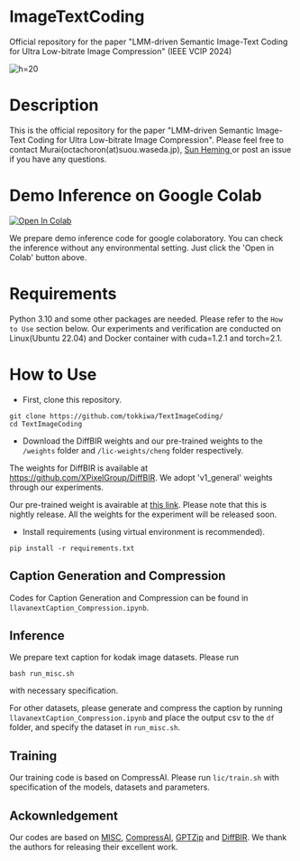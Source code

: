 # ImageTextCoding
Official repository for the paper "LMM-driven Semantic Image-Text Coding for Ultra Low-bitrate Image Compression" (IEEE VCIP 2024)

![h=20](https://github.com/tokkiwa/ImageTextCoding/blob/main/assets/comparison15.drawio.png)
# Description 
This is the official repository for the paper "LMM-driven Semantic Image-Text Coding for Ultra Low-bitrate Image Compression".
Please feel free to contact Murai(octachoron(at)suou.waseda.jp), [Sun Heming ](https://sun.ynu.ac.jp/) or post an issue if you have any questions. 

# Demo Inference on Google Colab
[![Open In Colab](https://colab.research.google.com/assets/colab-badge.svg)](https://colab.research.google.com/github/user475289/ImageTextCoding/blob/master/ImageTextCoding.ipynb)

We prepare demo inference code for google colaboratory.
You can check the inference without any environmental setting. Just click the 'Open in Colab' button above. 

# Requirements
Python 3.10 and some other packages are needed. Please refer to the `How to Use` section below.
Our experiments and verification are conducted on Linux(Ubuntu 22.04) and Docker container with cuda=1.2.1 and torch=2.1. 

# How to Use

- First, clone this repository. 
```
git clone https://github.com/tokkiwa/TextImageCoding/
cd TextImageCoding
```

- Download the DiffBIR weights and our pre-trained weights to the `/weights` folder and `/lic-weights/cheng` folder respectively.

The weights for DiffBIR is available at https://github.com/XPixelGroup/DiffBIR. 
We adopt 'v1_general' weights through our experiments. 

Our pre-trained weight is avairable at [this link](https://github.com/tokkiwa/ImageTextCoding/releases/download/v0.1-alpha/10ep_cheng_3_mse0.5_vgg0.2_i2t0.2_iqa0.1.tar). Please note that this is nightly release. 
All the weights for the experiment will be released soon. 

- Install requirements (using virtual environment is recommended).
```
pip install -r requirements.txt
```
## Caption Generation and Compression
Codes for Caption Generation and Compression can be found in `llavanextCaption_Compression.ipynb`. 

## Inference
We prepare text caption for kodak image datasets. Please run
```
bash run_misc.sh
```
with necessary specification. 

For other datasets, please generate and compress the caption by running `llavanextCaption_Compression.ipynb` and place the output csv to the `df` folder, and specify the dataset in `run_misc.sh`. 

## Training
Our training code is based on CompressAI. Please run `lic/train.sh` with specification of the models, datasets and parameters. 

## Ackownledgement
Our codes are based on [MISC](https://github.com/lcysyzxdxc/MISC), [CompressAI](https://github.com/InterDigitalInc/CompressAI), [GPTZip](https://github.com/erika-n/GPTzip) and [DiffBIR](https://github.com/XPixelGroup/DiffBIR). We thank the authors for releasing their excellent work. 
